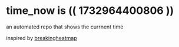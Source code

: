 # time_now is (( 1732964400806 ))

an automated repo that shows the currnent time

inspired by [breakingheatmap](https://github.com/breakingheatmap/breakingheatmap)